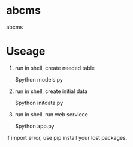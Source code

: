 # abcms
abcms


# Useage

1. run in shell, create needed table

    $python models.py

2. run in shell, create initial data

    $python initdata.py

3. run in shell. run web serviece

    $python app.py

if  import error, use pip install your lost packages.
